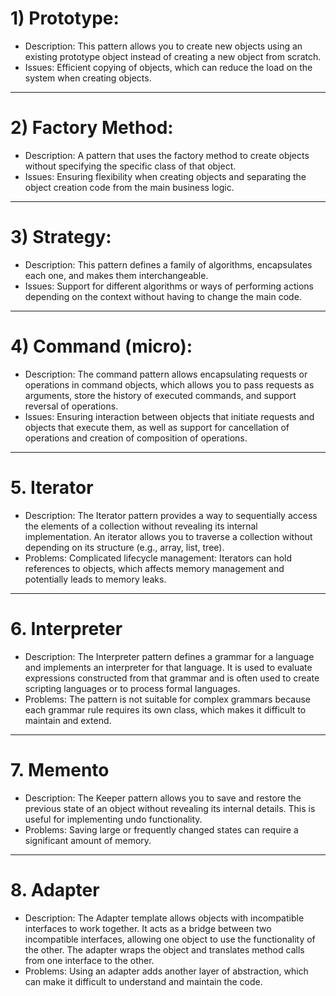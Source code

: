 # 1) Prototype:
- Description: This pattern allows you to create new objects using an existing prototype object instead of creating a new object from scratch.
- Issues: Efficient copying of objects, which can reduce the load on the system when creating objects.

--------------------------------

# 2) Factory Method:
- Description: A pattern that uses the factory method to create objects without specifying the specific class of that object.
- Issues: Ensuring flexibility when creating objects and separating the object creation code from the main business logic.

--------------------------------

# 3) Strategy:
- Description: This pattern defines a family of algorithms, encapsulates each one, and makes them interchangeable.
- Issues: Support for different algorithms or ways of performing actions depending on the context without having to change the main code.

--------------------------------

# 4) Command (micro):
- Description: The command pattern allows encapsulating requests or operations in command objects, which allows you to pass requests as arguments, store the history of executed commands, and support reversal of operations.
- Issues: Ensuring interaction between objects that initiate requests and objects that execute them, as well as support for cancellation of operations and creation of composition of operations.

--------------------------------

# 5. Iterator
- Description: The Iterator pattern provides a way to sequentially access the elements of a collection without revealing its internal implementation. An iterator allows you to traverse a collection without depending on its structure (e.g., array, list, tree).
- Problems: Complicated lifecycle management: Iterators can hold references to objects, which affects memory management and potentially leads to memory leaks.

--------------------------------

# 6. Interpreter
- Description: The Interpreter pattern defines a grammar for a language and implements an interpreter for that language. It is used to evaluate expressions constructed from that grammar and is often used to create scripting languages or to process formal languages.
- Problems: The pattern is not suitable for complex grammars because each grammar rule requires its own class, which makes it difficult to maintain and extend.

--------------------------------

# 7. Memento
- Description: The Keeper pattern allows you to save and restore the previous state of an object without revealing its internal details. This is useful for implementing undo functionality.
- Problems: Saving large or frequently changed states can require a significant amount of memory.

--------------------------------

# 8. Adapter
- Description: The Adapter template allows objects with incompatible interfaces to work together. It acts as a bridge between two incompatible interfaces, allowing one object to use the functionality of the other. The adapter wraps the object and translates method calls from one interface to the other.
- Problems: Using an adapter adds another layer of abstraction, which can make it difficult to understand and maintain the code.
